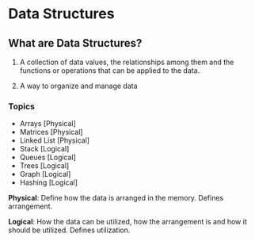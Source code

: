 # Data Structures

## What are Data Structures?
1. A collection of data values, the relationships among them and the functions or operations that can be applied to the data.

2. A way to organize and manage data

### Topics

- Arrays [Physical]
- Matrices [Physical]
- Linked List [Physical]
- Stack [Logical]
- Queues [Logical]
- Trees [Logical]
- Graph [Logical]
- Hashing [Logical]

**Physical**: Define how the data is arranged in the memory. Defines arrangement. 

**Logical**: How the data can be utilized, how the arrangement is and how it should be utilized. Defines utilization. 